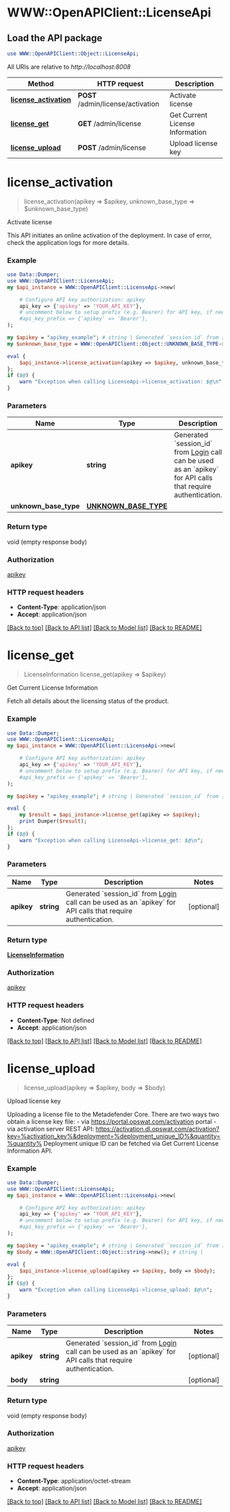 # WWW::OpenAPIClient::LicenseApi

## Load the API package
```perl
use WWW::OpenAPIClient::Object::LicenseApi;
```

All URIs are relative to *http://localhost:8008*

Method | HTTP request | Description
------------- | ------------- | -------------
[**license_activation**](LicenseApi.md#license_activation) | **POST** /admin/license/activation | Activate license
[**license_get**](LicenseApi.md#license_get) | **GET** /admin/license | Get Current License Information
[**license_upload**](LicenseApi.md#license_upload) | **POST** /admin/license | Upload license key


# **license_activation**
> license_activation(apikey => $apikey, unknown_base_type => $unknown_base_type)

Activate license

This API initiates an online activation of the deployment.  In case of error, check the application logs for more details.

### Example 
```perl
use Data::Dumper;
use WWW::OpenAPIClient::LicenseApi;
my $api_instance = WWW::OpenAPIClient::LicenseApi->new(

    # Configure API key authorization: apikey
    api_key => {'apikey' => 'YOUR_API_KEY'},
    # uncomment below to setup prefix (e.g. Bearer) for API key, if needed
    #api_key_prefix => {'apikey' => 'Bearer'},
);

my $apikey = "apikey_example"; # string | Generated `session_id` from [Login](#operation/userLogin) call can be used as an `apikey` for API calls that require authentication.                
my $unknown_base_type = WWW::OpenAPIClient::Object::UNKNOWN_BASE_TYPE->new(); # UNKNOWN_BASE_TYPE | 

eval { 
    $api_instance->license_activation(apikey => $apikey, unknown_base_type => $unknown_base_type);
};
if ($@) {
    warn "Exception when calling LicenseApi->license_activation: $@\n";
}
```

### Parameters

Name | Type | Description  | Notes
------------- | ------------- | ------------- | -------------
 **apikey** | **string**| Generated &#x60;session_id&#x60; from [Login](#operation/userLogin) call can be used as an &#x60;apikey&#x60; for API calls that require authentication.                 | [optional] 
 **unknown_base_type** | [**UNKNOWN_BASE_TYPE**](UNKNOWN_BASE_TYPE.md)|  | [optional] 

### Return type

void (empty response body)

### Authorization

[apikey](../README.md#apikey)

### HTTP request headers

 - **Content-Type**: application/json
 - **Accept**: application/json

[[Back to top]](#) [[Back to API list]](../README.md#documentation-for-api-endpoints) [[Back to Model list]](../README.md#documentation-for-models) [[Back to README]](../README.md)

# **license_get**
> LicenseInformation license_get(apikey => $apikey)

Get Current License Information

Fetch all details about the licensing status of the product.

### Example 
```perl
use Data::Dumper;
use WWW::OpenAPIClient::LicenseApi;
my $api_instance = WWW::OpenAPIClient::LicenseApi->new(

    # Configure API key authorization: apikey
    api_key => {'apikey' => 'YOUR_API_KEY'},
    # uncomment below to setup prefix (e.g. Bearer) for API key, if needed
    #api_key_prefix => {'apikey' => 'Bearer'},
);

my $apikey = "apikey_example"; # string | Generated `session_id` from [Login](#operation/userLogin) call can be used as an `apikey` for API calls that require authentication.                

eval { 
    my $result = $api_instance->license_get(apikey => $apikey);
    print Dumper($result);
};
if ($@) {
    warn "Exception when calling LicenseApi->license_get: $@\n";
}
```

### Parameters

Name | Type | Description  | Notes
------------- | ------------- | ------------- | -------------
 **apikey** | **string**| Generated &#x60;session_id&#x60; from [Login](#operation/userLogin) call can be used as an &#x60;apikey&#x60; for API calls that require authentication.                 | [optional] 

### Return type

[**LicenseInformation**](LicenseInformation.md)

### Authorization

[apikey](../README.md#apikey)

### HTTP request headers

 - **Content-Type**: Not defined
 - **Accept**: application/json

[[Back to top]](#) [[Back to API list]](../README.md#documentation-for-api-endpoints) [[Back to Model list]](../README.md#documentation-for-models) [[Back to README]](../README.md)

# **license_upload**
> license_upload(apikey => $apikey, body => $body)

Upload license key

Uploading a license file to the Metadefender Core.  There are two ways two obtain a license key file:  - via https://portal.opswat.com/activation portal  - via activation server REST API: https://activation.dl.opswat.com/activation?key=%activation_key%&deployment=%deployment_unique_ID%&quantity=%quantity%  Deployment unique ID can be fetched via Get Current License Information API.      

### Example 
```perl
use Data::Dumper;
use WWW::OpenAPIClient::LicenseApi;
my $api_instance = WWW::OpenAPIClient::LicenseApi->new(

    # Configure API key authorization: apikey
    api_key => {'apikey' => 'YOUR_API_KEY'},
    # uncomment below to setup prefix (e.g. Bearer) for API key, if needed
    #api_key_prefix => {'apikey' => 'Bearer'},
);

my $apikey = "apikey_example"; # string | Generated `session_id` from [Login](#operation/userLogin) call can be used as an `apikey` for API calls that require authentication.                
my $body = WWW::OpenAPIClient::Object::string->new(); # string | 

eval { 
    $api_instance->license_upload(apikey => $apikey, body => $body);
};
if ($@) {
    warn "Exception when calling LicenseApi->license_upload: $@\n";
}
```

### Parameters

Name | Type | Description  | Notes
------------- | ------------- | ------------- | -------------
 **apikey** | **string**| Generated &#x60;session_id&#x60; from [Login](#operation/userLogin) call can be used as an &#x60;apikey&#x60; for API calls that require authentication.                 | [optional] 
 **body** | **string**|  | [optional] 

### Return type

void (empty response body)

### Authorization

[apikey](../README.md#apikey)

### HTTP request headers

 - **Content-Type**: application/octet-stream
 - **Accept**: application/json

[[Back to top]](#) [[Back to API list]](../README.md#documentation-for-api-endpoints) [[Back to Model list]](../README.md#documentation-for-models) [[Back to README]](../README.md)

